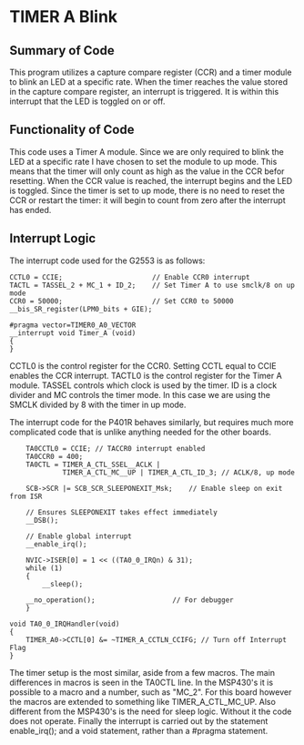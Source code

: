 # TIMER A Blink
## Summary of Code
This program utilizes a capture compare register (CCR) and a timer module to blink an LED at a specific rate. When the timer reaches the value stored in the capture compare register, an interrupt is triggered. It is within this interrupt that the LED is toggled on or off.

## Functionality of Code
This code uses a Timer A module. Since we are only required to blink the LED at a specific rate I have chosen to set the module to up mode. This means that the timer will only count as high as the value in the CCR befor resetting. When the CCR value is reached, the interrupt begins and the LED is toggled. Since the timer is set to up mode, there is no need to reset the CCR or restart the timer: it will begin to count from zero after the interrupt has ended.

## Interrupt Logic
The interrupt code used for the G2553 is as follows:
```
CCTL0 = CCIE;                      // Enable CCR0 interrupt
TACTL = TASSEL_2 + MC_1 + ID_2;    // Set Timer A to use smclk/8 on up mode
CCR0 = 50000;                      // Set CCR0 to 50000
__bis_SR_register(LPM0_bits + GIE);

#pragma vector=TIMER0_A0_VECTOR
__interrupt void Timer_A (void)
{
}
```
CCTL0 is the control register for the CCR0. Setting CCTL equal to CCIE enables the CCR interrupt. TACTL0 is the control register for the Timer A module. TASSEL controls which clock is used by the timer. ID is a clock divider and MC controls the timer mode. In this case we are using the SMCLK divided by 8 with the timer in up mode.

The interrupt code for the P401R behaves similarly, but requires much more complicated code that is unlike anything needed for the other boards.

```
    TA0CCTL0 = CCIE; // TACCR0 interrupt enabled
    TA0CCR0 = 400;
    TA0CTL = TIMER_A_CTL_SSEL__ACLK |
             TIMER_A_CTL_MC__UP | TIMER_A_CTL_ID_3; // ACLK/8, up mode

    SCB->SCR |= SCB_SCR_SLEEPONEXIT_Msk;    // Enable sleep on exit from ISR

    // Ensures SLEEPONEXIT takes effect immediately
    __DSB();

    // Enable global interrupt
    __enable_irq();

    NVIC->ISER[0] = 1 << ((TA0_0_IRQn) & 31);
    while (1)
    {
        __sleep();

    __no_operation();                   // For debugger
    }
    
void TA0_0_IRQHandler(void)
{
    TIMER_A0->CCTL[0] &= ~TIMER_A_CCTLN_CCIFG; // Turn off Interrupt Flag
}
```

The timer setup is the most similar, aside from a few macros. The main differences in macros is seen in the TA0CTL line. In the MSP430's it is possible to a macro and a number, such as "MC_2". For this board however the macros are extended to something like TIMER_A_CTL_MC_UP. Also different from the MSP430's is the need for sleep logic. Without it the code does not operate. Finally the interrupt is carried out by the statement enable_irq(); and a void statement, rather than a #pragma statement.
